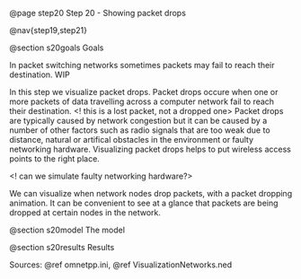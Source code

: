 @page step20 Step 20 - Showing packet drops

@nav{step19,step21}

@section s20goals Goals

In packet switching networks sometimes packets may fail to reach their destination.
WIP

In this step we visualize packet drops. Packet drops occure when one or more 
packets of data travelling across a computer network fail to reach their destination.
<! this is a lost packet, not a dropped one> 
Packet drops are typically caused by network congestion but it can be caused by 
a number of other factors such as radio signals that are too weak due to distance, 
natural or artifical obstacles in the environment or faulty networking hardware. 
Visualizing packet drops helps to put wireless access points to the right place.

<! can we simulate faulty networking hardware?>

We can visualize when network nodes drop packets, with a packet dropping animation.
It can be convenient to see at a glance that packets are being dropped at certain nodes in the network.

<!--
A hálózatokban előfordulhat hogy a csomagok eldobódnak.

Ebben a lépésben a packet dropot vizualizáljuk.
A packet drop akkor történik, amikor egy vagy több csomag nem ér oda a célhoz. 
Általában hálózati torlódás okozza, de gyenge rádiójel vagy hibás hw is okozhatja. 
Ha természeti vagy mesterséges akadályok vannak a környezetben, akkor segítheti a
wireless AP-k megfelelő helyre telepítését, ha látjuk, hogy hol történik csomag vesztés.
-->

@section s20model The model

@section s20results Results

Sources: @ref omnetpp.ini, @ref VisualizationNetworks.ned
